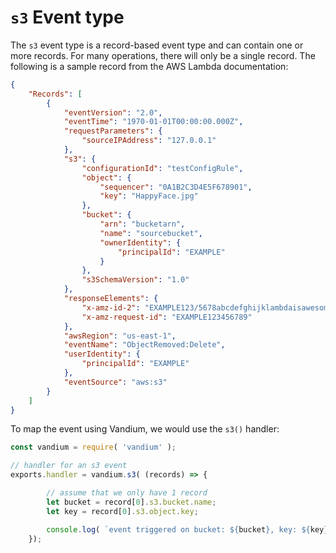 # `s3` Event type

The `s3` event type is a record-based event type and can contain one or more records. For many operations, there will only be a single record. The following is a sample record from the AWS Lambda documentation:

```JSON
{
    "Records": [
        {
            "eventVersion": "2.0",
            "eventTime": "1970-01-01T00:00:00.000Z",
            "requestParameters": {
                "sourceIPAddress": "127.0.0.1"
            },
            "s3": {
                "configurationId": "testConfigRule",
                "object": {
                    "sequencer": "0A1B2C3D4E5F678901",
                    "key": "HappyFace.jpg"
                },
                "bucket": {
                    "arn": "bucketarn",
                    "name": "sourcebucket",
                    "ownerIdentity": {
                        "principalId": "EXAMPLE"
                    }
                },
                "s3SchemaVersion": "1.0"
            },
            "responseElements": {
                "x-amz-id-2": "EXAMPLE123/5678abcdefghijklambdaisawesome/mnopqrstuvwxyzABCDEFGH",
                "x-amz-request-id": "EXAMPLE123456789"
            },
            "awsRegion": "us-east-1",
            "eventName": "ObjectRemoved:Delete",
            "userIdentity": {
                "principalId": "EXAMPLE"
            },
            "eventSource": "aws:s3"
        }
    ]
}
```

To map the event using Vandium, we would use the `s3()` handler:

```js
const vandium = require( 'vandium' );

// handler for an s3 event
exports.handler = vandium.s3( (records) => {

        // assume that we only have 1 record
        let bucket = record[0].s3.bucket.name;
        let key = record[0].s3.object.key;

        console.log( `event triggered on bucket: ${bucket}, key: ${key}` );
    });
```
